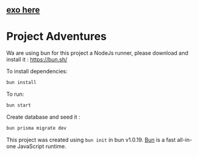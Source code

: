 ## **[exo here](exo/mongo_db_query.md)**


# Project Adventures

Wa are using bun for this project a NodeJs runner, please download and install it : https://bun.sh/

To install dependencies:

```bash
bun install
```

To run:

```bash
bun start
```

Create database and seed it :

```bash
bun prisma migrate dev
```

This project was created using `bun init` in bun v1.0.19. [Bun](https://bun.sh) is a fast all-in-one JavaScript runtime.
